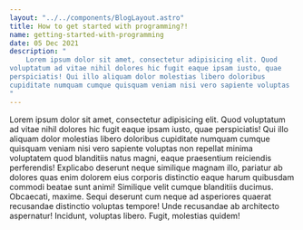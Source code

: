 ```yaml
---
layout: "../../components/BlogLayout.astro"
title: How to get started with programming?!
name: getting-started-with-programming
date: 05 Dec 2021
description: "
    Lorem ipsum dolor sit amet, consectetur adipisicing elit. Quod
voluptatum ad vitae nihil dolores hic fugit eaque ipsam iusto, quae
perspiciatis! Qui illo aliquam dolor molestias libero doloribus
cupiditate numquam cumque quisquam veniam nisi vero sapiente voluptas
"
---
```


Lorem ipsum dolor sit amet, consectetur adipisicing elit. Quod
voluptatum ad vitae nihil dolores hic fugit eaque ipsam iusto, quae
perspiciatis! Qui illo aliquam dolor molestias libero doloribus
cupiditate numquam cumque quisquam veniam nisi vero sapiente voluptas
non repellat minima voluptatem quod blanditiis natus magni, eaque
praesentium reiciendis perferendis! Explicabo deserunt neque similique
magnam illo, pariatur ab dolores quas enim dolorem eius corporis
distinctio eaque harum quibusdam commodi beatae sunt animi! Similique
velit cumque blanditiis ducimus. Obcaecati, maxime. Sequi deserunt cum
neque ad asperiores quaerat recusandae distinctio voluptas tempore!
Unde recusandae ab architecto aspernatur! Incidunt, voluptas libero.
Fugit, molestias quidem!
